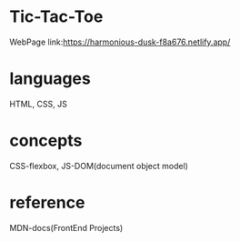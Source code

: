 # Tic-Tac-Toe
WebPage link:https://harmonious-dusk-f8a676.netlify.app/

# languages 
HTML,
CSS,
JS

# concepts
CSS-flexbox,
JS-DOM(document object model)

# reference
MDN-docs(FrontEnd Projects)
